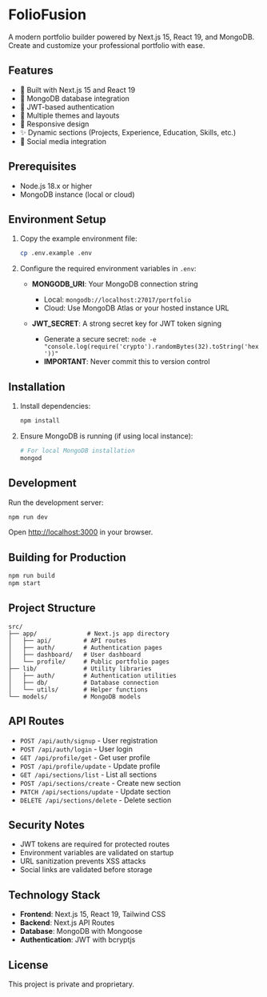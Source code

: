 # FolioFusion

A modern portfolio builder powered by Next.js 15, React 19, and MongoDB. Create and customize your professional portfolio with ease.

## Features

- 🚀 Built with Next.js 15 and React 19
- 💾 MongoDB database integration
- 🔐 JWT-based authentication
- 🎨 Multiple themes and layouts
- 📱 Responsive design
- ✨ Dynamic sections (Projects, Experience, Education, Skills, etc.)
- 🔗 Social media integration

## Prerequisites

- Node.js 18.x or higher
- MongoDB instance (local or cloud)

## Environment Setup

1. Copy the example environment file:
   ```bash
   cp .env.example .env
   ```

2. Configure the required environment variables in `.env`:

   - **MONGODB_URI**: Your MongoDB connection string
     - Local: `mongodb://localhost:27017/portfolio`
     - Cloud: Use MongoDB Atlas or your hosted instance URL
   
   - **JWT_SECRET**: A strong secret key for JWT token signing
     - Generate a secure secret: `node -e "console.log(require('crypto').randomBytes(32).toString('hex'))"`
     - **IMPORTANT**: Never commit this to version control

## Installation

1. Install dependencies:
   ```bash
   npm install
   ```

2. Ensure MongoDB is running (if using local instance):
   ```bash
   # For local MongoDB installation
   mongod
   ```

## Development

Run the development server:

```bash
npm run dev
```

Open [http://localhost:3000](http://localhost:3000) in your browser.

## Building for Production

```bash
npm run build
npm start
```

## Project Structure

```
src/
├── app/              # Next.js app directory
│   ├── api/         # API routes
│   ├── auth/        # Authentication pages
│   ├── dashboard/   # User dashboard
│   └── profile/     # Public portfolio pages
├── lib/             # Utility libraries
│   ├── auth/        # Authentication utilities
│   ├── db/          # Database connection
│   └── utils/       # Helper functions
└── models/          # MongoDB models
```

## API Routes

- `POST /api/auth/signup` - User registration
- `POST /api/auth/login` - User login
- `GET /api/profile/get` - Get user profile
- `POST /api/profile/update` - Update profile
- `GET /api/sections/list` - List all sections
- `POST /api/sections/create` - Create new section
- `PATCH /api/sections/update` - Update section
- `DELETE /api/sections/delete` - Delete section

## Security Notes

- JWT tokens are required for protected routes
- Environment variables are validated on startup
- URL sanitization prevents XSS attacks
- Social links are validated before storage

## Technology Stack

- **Frontend**: Next.js 15, React 19, Tailwind CSS
- **Backend**: Next.js API Routes
- **Database**: MongoDB with Mongoose
- **Authentication**: JWT with bcryptjs

## License

This project is private and proprietary.
